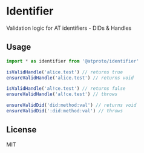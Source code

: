 # Identifier

Validation logic for AT identifiers - DIDs & Handles

## Usage

```typescript
import * as identifier from '@atproto/identifier'

isValidHandle('alice.test') // returns true
ensureValidHandle('alice.test') // returns void

isValidHandle('al!ce.test') // returns false
ensureValidHandle('al!ce.test') // throws

ensureValidDid('did:method:val') // returns void
ensureValidDid(':did:method:val') // throws
```

## License

MIT
